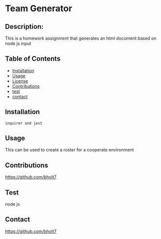 # Team Generator

  ## Description:
  This is a homework assignment that generates an html document based on node js input

  ## Table of Contents
  * [Installation](#Installation)
  * [Usage](#Usage)
  * [License](#License)
  * [Contributions](#Contributions)
  * [test](#Test)
  * [contact](#Contact)

  ## Installation
    inquirer and jest

  ## Usage
  This can be used to create a roster for a cooperate environment

  
  

  ## Contributions
  https://github.com/bholt7

  ## Test
   node js 

  ## Contact
 https://github.com/bholt7 



